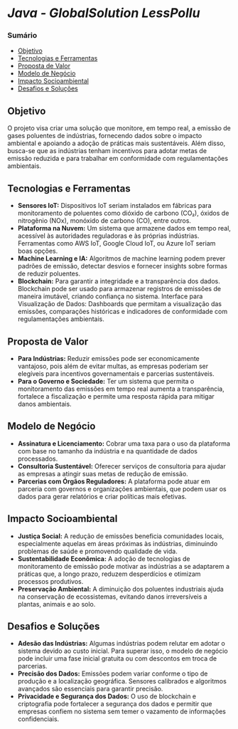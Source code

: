 # *Java - GlobalSolution LessPollu*

### Sumário
- [Objetivo](#objetivo)
- [Tecnologias e Ferramentas](#tecnologias-e-ferramentas)
- [Proposta de Valor](#proposta-de-valor)
- [Modelo de Negócio](#modelo-de-negócio)
- [Impacto Socioambiental](#impacto-socioambiental)
- [Desafios e Soluções](#desafios-e-soluções)

## Objetivo
O projeto visa criar uma solução que monitore, em tempo real, a emissão de gases poluentes de indústrias, fornecendo dados sobre o impacto ambiental e apoiando a adoção de práticas mais sustentáveis. Além disso, busca-se que as indústrias tenham incentivos para adotar metas de emissão reduzida e para trabalhar em conformidade com regulamentações ambientais.

## Tecnologias e Ferramentas
- **Sensores IoT:** Dispositivos IoT seriam instalados em fábricas para monitoramento de poluentes como dióxido de carbono (CO₂), óxidos de nitrogênio (NOx), monóxido de carbono (CO), entre outros.
- **Plataforma na Nuvem:** Um sistema que armazene dados em tempo real, acessível às autoridades reguladoras e às próprias indústrias. Ferramentas como AWS IoT, Google Cloud IoT, ou Azure IoT seriam boas opções.
- **Machine Learning e IA:** Algoritmos de machine learning podem prever padrões de emissão, detectar desvios e fornecer insights sobre formas de reduzir poluentes.
- **Blockchain:** Para garantir a integridade e a transparência dos dados. Blockchain pode ser usado para armazenar registros de emissões de maneira imutável, criando confiança no sistema.
Interface para Visualização de Dados: Dashboards que permitam a visualização das emissões, comparações históricas e indicadores de conformidade com regulamentações ambientais.

## Proposta de Valor
- **Para Indústrias:** Reduzir emissões pode ser economicamente vantajoso, pois além de evitar multas, as empresas poderiam ser elegíveis para incentivos governamentais e parcerias sustentáveis.
- **Para o Governo e Sociedade:** Ter um sistema que permita o monitoramento das emissões em tempo real aumenta a transparência, fortalece a fiscalização e permite uma resposta rápida para mitigar danos ambientais.
 
## Modelo de Negócio
- **Assinatura e Licenciamento:** Cobrar uma taxa para o uso da plataforma com base no tamanho da indústria e na quantidade de dados processados.
- **Consultoria Sustentável:** Oferecer serviços de consultoria para ajudar as empresas a atingir suas metas de redução de emissão.
- **Parcerias com Órgãos Reguladores:** A plataforma pode atuar em parceria com governos e organizações ambientais, que podem usar os dados para gerar relatórios e criar políticas mais efetivas.

## Impacto Socioambiental
- **Justiça Social:** A redução de emissões beneficia comunidades locais, especialmente aquelas em áreas próximas às indústrias, diminuindo problemas de saúde e promovendo qualidade de vida.
- **Sustentabilidade Econômica:** A adoção de tecnologias de monitoramento de emissão pode motivar as indústrias a se adaptarem a práticas que, a longo prazo, reduzem desperdícios e otimizam processos produtivos.
- **Preservação Ambiental:** A diminuição dos poluentes industriais ajuda na conservação de ecossistemas, evitando danos irreversíveis a plantas, animais e ao solo.

## Desafios e Soluções
- **Adesão das Indústrias:** Algumas indústrias podem relutar em adotar o sistema devido ao custo inicial. Para superar isso, o modelo de negócio pode incluir uma fase inicial gratuita ou com descontos em troca de parcerias.
- **Precisão dos Dados:** Emissões podem variar conforme o tipo de produção e a localização geográfica. Sensores calibrados e algoritmos avançados são essenciais para garantir precisão.
- **Privacidade e Segurança dos Dados:** O uso de blockchain e criptografia pode fortalecer a segurança dos dados e permitir que empresas confiem no sistema sem temer o vazamento de informações confidenciais.
